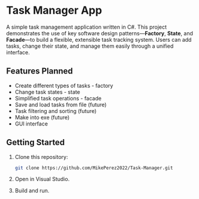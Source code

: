 # Task Manager App

A simple task management application written in C#. This project demonstrates the use of key software design patterns—**Factory**, **State**, and **Facade**—to build a flexible, extensible task tracking system. Users can add tasks, change their state, and manage them easily through a unified interface.

## Features Planned

* Create different types of tasks - factory
* Change task states - state
* Simplified task operations  - facade
* Save and load tasks from file (future)
* Task filtering and sorting (future)
* Make into exe (future)
* GUI interface

## Getting Started

1. Clone this repository:

   ```bash
   git clone https://github.com/MikePerez2022/Task-Manager.git
   ```

2. Open in Visual Studio.

3. Build and run.

